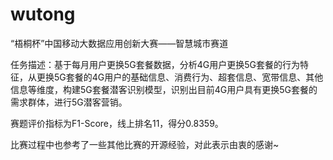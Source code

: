 # wutong
“梧桐杯”中国移动大数据应用创新大赛——智慧城市赛道

任务描述：基于每月用户更换5G套餐数据，分析4G用户更换5G套餐的行为特征，从更换5G套餐的4G用户的基础信息、消费行为、超套信息、宽带信息、其他信息等维度，构建5G套餐潜客识别模型，识别出目前4G用户具有更换5G套餐的需求群体，进行5G潜客营销。

赛题评价指标为F1-Score，线上排名11，得分0.8359。

比赛过程中也参考了一些其他比赛的开源经验，对此表示由衷的感谢~

